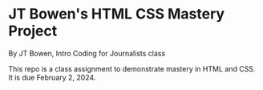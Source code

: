 # JT Bowen's HTML CSS Mastery Project

By JT Bowen, Intro Coding for Journalists class

This repo is a class assignment to demonstrate mastery in HTML and CSS. It is due February 2, 2024.
